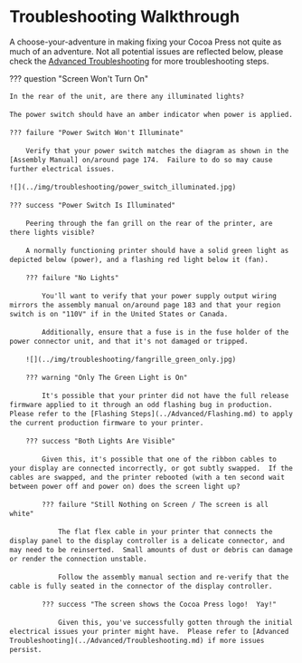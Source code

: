 # Troubleshooting Walkthrough

A choose-your-adventure in making fixing your Cocoa Press not quite as much of an adventure.  Not all potential issues are reflected below, please check the [Advanced Troubleshooting](../Advanced/Troubleshooting.md) for more troubleshooting steps.

??? question "Screen Won't Turn On"

    In the rear of the unit, are there any illuminated lights?

    The power switch should have an amber indicator when power is applied.

    ??? failure "Power Switch Won't Illuminate"

        Verify that your power switch matches the diagram as shown in the [Assembly Manual] on/around page 174.  Failure to do so may cause further electrical issues.

    ![](../img/troubleshooting/power_switch_illuminated.jpg)

    ??? success "Power Switch Is Illuminated"

        Peering through the fan grill on the rear of the printer, are there lights visible?  

        A normally functioning printer should have a solid green light as depicted below (power), and a flashing red light below it (fan).   

        ??? failure "No Lights"

            You'll want to verify that your power supply output wiring mirrors the assembly manual on/around page 183 and that your region switch is on "110V" if in the United States or Canada.

            Additionally, ensure that a fuse is in the fuse holder of the power connector unit, and that it's not damaged or tripped.

        ![](../img/troubleshooting/fangrille_green_only.jpg)

        ??? warning "Only The Green Light is On"
        
            It's possible that your printer did not have the full release firmware applied to it through an odd flashing bug in production.  Please refer to the [Flashing Steps](../Advanced/Flashing.md) to apply the current production firmware to your printer.

        ??? success "Both Lights Are Visible"

            Given this, it's possible that one of the ribbon cables to your display are connected incorrectly, or got subtly swapped.  If the cables are swapped, and the printer rebooted (with a ten second wait between power off and power on) does the screen light up?

            ??? failure "Still Nothing on Screen / The screen is all white"

                The flat flex cable in your printer that connects the display panel to the display controller is a delicate connector, and may need to be reinserted.  Small amounts of dust or debris can damage or render the connection unstable.
                
                Follow the assembly manual section and re-verify that the cable is fully seated in the connector of the display controller.

            ??? success "The screen shows the Cocoa Press logo!  Yay!"

                Given this, you've successfully gotten through the initial electrical issues your printer might have.  Please refer to [Advanced Troubleshooting](../Advanced/Troubleshooting.md) if more issues persist.

